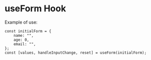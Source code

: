 # useForm Hook

Example of use:

```
const initialForm = {
    name: "",
    age: 0,
    email: "",
};
const [values, handleInputChange, reset] = useForm(initialForm);
```
